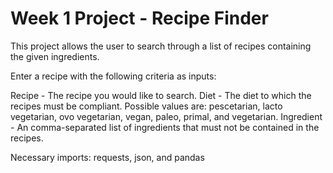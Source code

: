 # Week 1 Project - Recipe Finder

This project allows the user to search through a list of recipes containing the given ingredients.

Enter a recipe with the following criteria as inputs:

Recipe - The recipe you would like to search.
Diet - The diet to which the recipes must be compliant. Possible values are: pescetarian, lacto vegetarian, ovo vegetarian, vegan, paleo, primal, and vegetarian.
Ingredient - An comma-separated list of ingredients that must not be contained in the recipes.

Necessary imports: requests, json, and pandas
